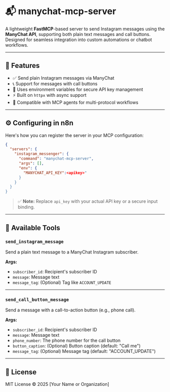# 📬 manychat-mcp-server

A lightweight **FastMCP**-based server to send Instagram messages using the **ManyChat API**, supporting both plain text messages and call buttons. Designed for seamless integration into custom automations or chatbot workflows.

---

## 🚀 Features

- ✅ Send plain Instagram messages via ManyChat
- 📞 Support for messages with call buttons
- 🔐 Uses environment variables for secure API key management
- ⚡ Built on `httpx` with async support
- 🧩 Compatible with MCP agents for multi-protocol workflows

---

## ⚙️ Configuring in n8n 

Here's how you can register the server in your MCP configuration:

```json
{
  "servers": {
    "instagram_messenger": {
      "command": "manychat-mcp-server",
      "args": [],
      "env": {
        "MANYCHAT_API_KEY":<apikey>"
      }
    }
  }
}
```

> ✅ **Note:** Replace `api_key` with your actual API key or a secure input binding.

---

## 🧩 Available Tools

### `send_instagram_message`
Send a plain text message to a ManyChat Instagram subscriber.

**Args:**
- `subscriber_id`: Recipient's subscriber ID
- `message`: Message text
- `message_tag`: (Optional) Tag like `ACCOUNT_UPDATE`

---

### `send_call_button_message`
Send a message with a call-to-action button (e.g., phone call).

**Args:**
- `subscriber_id`: Recipient's subscriber ID
- `message`: Message text
- `phone_number`: The phone number for the call button
- `button_caption`: (Optional) Button caption (default: "Call me")
- `message_tag`: (Optional) Message tag (default: "ACCOUNT_UPDATE")

---

## 📝 License

MIT License © 2025 [Your Name or Organization]

